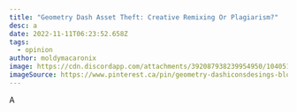 ```yaml
---
title: "Geometry Dash Asset Theft: Creative Remixing Or Plagiarism?"
desc: a
date: 2022-11-11T06:23:52.658Z
tags:
  - opinion
author: moldymacaronix
image: https://cdn.discordapp.com/attachments/392087938239954950/1040513475958558790/IMG_0463.jpg
imageSource: https://www.pinterest.ca/pin/geometry-dashiconsdesings-block-in-2022--1038783470272551035/
---
```

A
